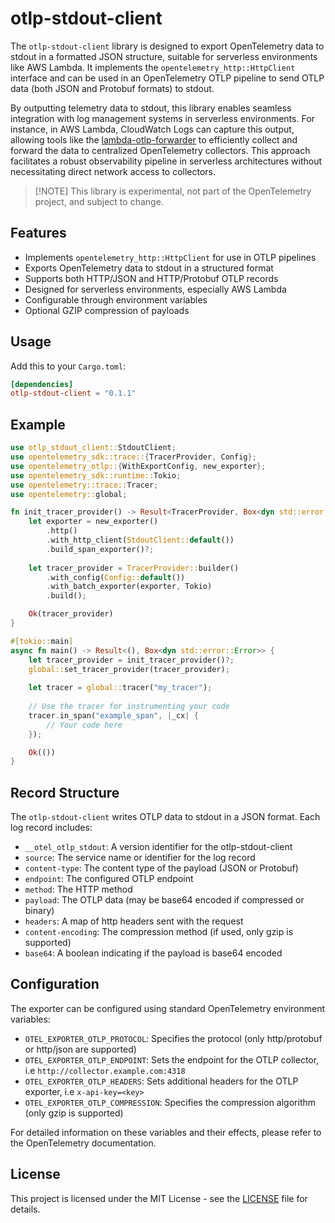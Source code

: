 # otlp-stdout-client

The `otlp-stdout-client` library is designed to export OpenTelemetry data to stdout in a formatted JSON structure, suitable for serverless environments like AWS Lambda. It implements the `opentelemetry_http::HttpClient` interface and can be used in an OpenTelemetry OTLP pipeline to send OTLP data (both JSON and Protobuf formats) to stdout.

By outputting telemetry data to stdout, this library enables seamless integration with log management systems in serverless environments. For instance, in AWS Lambda, CloudWatch Logs can capture this output, allowing tools like the [lambda-otlp-forwarder](https://github.com/dev7a/lambda-otlp-forwarder) to efficiently collect and forward the data to centralized OpenTelemetry collectors. This approach facilitates a robust observability pipeline in serverless architectures without necessitating direct network access to collectors.

>[!NOTE] This library is experimental, not part of the OpenTelemetry project, and subject to change.

## Features

- Implements `opentelemetry_http::HttpClient` for use in OTLP pipelines
- Exports OpenTelemetry data to stdout in a structured format
- Supports both HTTP/JSON and HTTP/Protobuf OTLP records
- Designed for serverless environments, especially AWS Lambda
- Configurable through environment variables
- Optional GZIP compression of payloads

## Usage

Add this to your `Cargo.toml`:

```toml
[dependencies]
otlp-stdout-client = "0.1.1"
```

## Example

```rust
use otlp_stdout_client::StdoutClient;
use opentelemetry_sdk::trace::{TracerProvider, Config};
use opentelemetry_otlp::{WithExportConfig, new_exporter};
use opentelemetry_sdk::runtime::Tokio;
use opentelemetry::trace::Tracer;
use opentelemetry::global;

fn init_tracer_provider() -> Result<TracerProvider, Box<dyn std::error::Error>> {
    let exporter = new_exporter()
        .http()
        .with_http_client(StdoutClient::default())
        .build_span_exporter()?;
    
    let tracer_provider = TracerProvider::builder()
        .with_config(Config::default())
        .with_batch_exporter(exporter, Tokio)
        .build();

    Ok(tracer_provider)
}

#[tokio::main]
async fn main() -> Result<(), Box<dyn std::error::Error>> {
    let tracer_provider = init_tracer_provider()?;
    global::set_tracer_provider(tracer_provider);
    
    let tracer = global::tracer("my_tracer");
    
    // Use the tracer for instrumenting your code
    tracer.in_span("example_span", |_cx| {
        // Your code here
    });

    Ok(())
}
```

## Record Structure

The `otlp-stdout-client` writes OTLP data to stdout in a JSON format. Each log record includes:

- `__otel_otlp_stdout`: A version identifier for the otlp-stdout-client
- `source`: The service name or identifier for the log record
- `content-type`: The content type of the payload (JSON or Protobuf)
- `endpoint`: The configured OTLP endpoint
- `method`: The HTTP method
- `payload`: The OTLP data (may be base64 encoded if compressed or binary)
- `headers`: A map of http headers sent with the request
- `content-encoding`: The compression method (if used, only gzip is supported)
- `base64`: A boolean indicating if the payload is base64 encoded

## Configuration

The exporter can be configured using standard OpenTelemetry environment variables:

- `OTEL_EXPORTER_OTLP_PROTOCOL`: Specifies the protocol (only http/protobuf or http/json are supported)
- `OTEL_EXPORTER_OTLP_ENDPOINT`: Sets the endpoint for the OTLP collector, i.e `http://collector.example.com:4318`
- `OTEL_EXPORTER_OTLP_HEADERS`: Sets additional headers for the OTLP exporter, i.e `x-api-key=<key>`
- `OTEL_EXPORTER_OTLP_COMPRESSION`: Specifies the compression algorithm (only gzip is supported)

For detailed information on these variables and their effects, please refer to the OpenTelemetry documentation.

## License

This project is licensed under the MIT License - see the [LICENSE](LICENSE) file for details.
